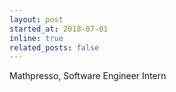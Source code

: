 ```yaml
---
layout: post
started_at: 2018-07-01
inline: true
related_posts: false
---
```


Mathpresso, Software Engineer Intern <br/>
